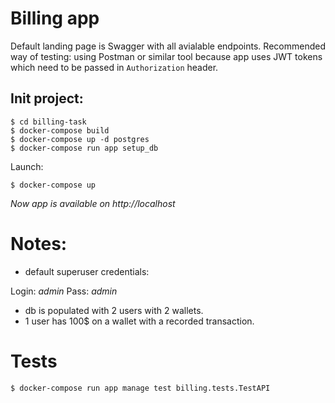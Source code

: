 # Billing app 

Default landing page is Swagger with all avialable endpoints.
Recommended way of testing: using Postman or similar tool because app uses JWT tokens which need to be passed in `Authorization` header.

## Init project:
```
$ cd billing-task
$ docker-compose build
$ docker-compose up -d postgres
$ docker-compose run app setup_db
```

Launch:
```
$ docker-compose up
```

*Now app is available on http://localhost*

# Notes:
- default superuser credentials:

Login: *admin* 
Pass: *admin*

- db is populated with 2 users with 2 wallets.
- 1 user has 100$ on a wallet with a recorded transaction.


# Tests

```
$ docker-compose run app manage test billing.tests.TestAPI
```
